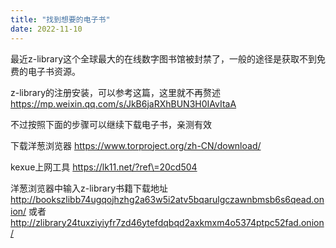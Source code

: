 ```yaml
---
title: "找到想要的电子书"
date: 2022-11-10
---
```

<link rel="stylesheet" type="text/css" href="/common.css">

最近z-library这个全球最大的在线数字图书馆被封禁了，一般的途径是获取不到免费的电子书资源。

z-library的注册安装，可以参考这篇，这里就不再赘述 https://mp.weixin.qq.com/s/JkB6jaRXhBUN3H0IAvItaA

不过按照下面的步骤可以继续下载电子书，亲测有效

下载洋葱浏览器 https://www.torproject.org/zh-CN/download/

kexue上网工具 https://lk11.net/?ref\=20cd504

洋葱浏览器中输入z-library书籍下载地址
http://bookszlibb74ugqojhzhg2a63w5i2atv5bqarulgczawnbmsb6s6qead.onion/
或者 
http://zlibrary24tuxziyiyfr7zd46ytefdqbqd2axkmxm4o5374ptpc52fad.onion/
